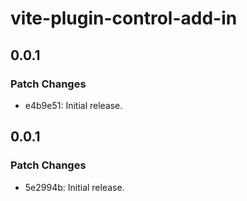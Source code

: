 # vite-plugin-control-add-in

## 0.0.1

### Patch Changes

- e4b9e51: Initial release.

## 0.0.1

### Patch Changes

- 5e2994b: Initial release.
